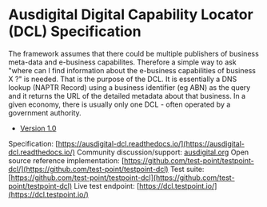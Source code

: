 # Ausdigital Digital Capability Locator (DCL) Specification

The framework assumes that there could be multiple publishers of business meta-data and e-business capabilites.  Therefore a simple way to ask "where can I find information about the e-business capabilities of business X ?" is needed.  That is the purpose of the DCL.  It is essentially a DNS lookup (NAPTR Record) using a business identifier (eg ABN) as the query and it returns the URL of the detailed metadata about that business.  In a given economy, there is usually only one DCL - often operated by a government authority.

 * [Version 1.0](/docs/1.0/index.md)

Specification: [https://ausdigital-dcl.readthedocs.io/](https://ausdigital-dcl.readthedocs.io/)
Community discussion/support: [ausdigital.org](http://ausdigital.org)
Open source reference implementation: [https://github.com/test-point/testpoint-dcl/](https://github.com/test-point/testpoint-dcl)
Test suite: [https://github.com/test-point/testpoint-dcl](https://github.com/test-point/testpoint-dcl)
Live test endpoint: [https://dcl.testpoint.io/](https://dcl.testpoint.io/)
